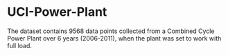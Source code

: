 # UCI-Power-Plant
The dataset contains 9568 data points collected from a Combined Cycle Power Plant over 6 years (2006-2011), when the plant was set to work with full load.
